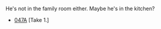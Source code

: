 He's not in the family room either. Maybe he's in the kitchen?

* [047A](047A--Take01--.md) [Take 1.]
